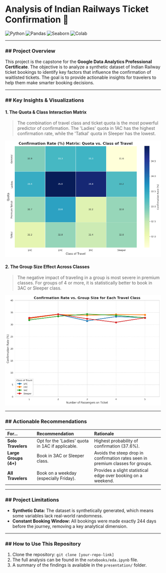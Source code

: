# Analysis of Indian Railways Ticket Confirmation 🚂

![Python](https://img.shields.io/badge/Python-3776AB?style=for-the-badge&logo=python&logoColor=white) ![Pandas](https://img.shields.io/badge/Pandas-2C2D72?style=for-the-badge&logo=pandas&logoColor=white) ![Seaborn](https://img.shields.io/badge/Seaborn-3776AB?style=for-the-badge&logo=seaborn&logoColor=white) ![Colab](https://img.shields.io/badge/Colab-F9AB00?style=for-the-badge&logo=googlecolab&logoColor=black)

---

### ## Project Overview

This project is the capstone for the **Google Data Analytics Professional Certificate**. The objective is to analyze a synthetic dataset of Indian Railway ticket bookings to identify key factors that influence the confirmation of waitlisted tickets. The goal is to provide actionable insights for travelers to help them make smarter booking decisions.

---

### ## Key Insights & Visualizations

#### **1. The Quota & Class Interaction Matrix**
> The combination of travel class and ticket quota is the most powerful predictor of confirmation. The 'Ladies' quota in 1AC has the highest confirmation rate, while the 'Tatkal' quota in Sleeper has the lowest.

![Heatmap Visualization](images/heatmap.png)

#### **2. The Group Size Effect Across Classes**
> The negative impact of traveling in a group is most severe in premium classes. For groups of 4 or more, it is statistically better to book in 3AC or Sleeper class.

![Group Size Plot](images/barchart3.png)

---

### ## Actionable Recommendations

| For... | Recommendation | Rationale |
| :--- | :--- | :--- |
| **Solo Travelers** | Opt for the 'Ladies' quota in 1AC if applicable. | Highest probability of confirmation (37.6%). |
| **Large Groups (4+)** | Book in 3AC or Sleeper class. | Avoids the steep drop in confirmation rates seen in premium classes for groups. |
| **All Travelers** | Book on a weekday (especially Friday). | Provides a slight statistical edge over booking on a weekend. |

---

### ## Project Limitations

- **Synthetic Data:** The dataset is synthetically generated, which means some variables lack real-world randomness.
- **Constant Booking Window:** All bookings were made exactly 244 days before the journey, removing a key analytical dimension.

---

### ## How to Use This Repository

1.  Clone the repository: `git clone [your-repo-link]`
2.  The full analysis can be found in the `notebooks/eda.ipynb` file.
3.  A summary of the findings is available in the `presentation/` folder.